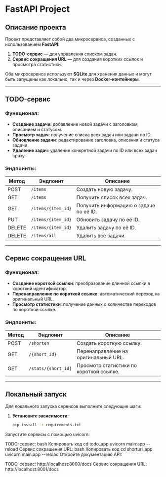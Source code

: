 # FastAPI Project

## Описание проекта

Проект представляет собой два микросервиса, созданных с использованием **FastAPI**:
1. **TODO-сервис** — для управления списком задач.
2. **Сервис сокращения URL** — для создания коротких ссылок и просмотра статистики.

Оба микросервиса используют **SQLite** для хранения данных и могут быть запущены как локально, так и через **Docker-контейнеры**.

---

## TODO-сервис

### Функционал:
- **Создание задачи**: добавление новой задачи с заголовком, описанием и статусом.
- **Просмотр задач**: получение списка всех задач или задачи по ID.
- **Обновление задачи**: редактирование заголовка, описания и статуса задачи.
- **Удаление задач**: удаление конкретной задачи по ID или всех задач сразу.

### Эндпоинты:
| Метод  | Эндпоинт          | Описание                                   |
|--------|--------------------|-------------------------------------------|
| POST   | `/items`           | Создать новую задачу.                     |
| GET    | `/items`           | Получить список всех задач.               |
| GET    | `/items/{item_id}` | Получить информацию о задаче по её ID.    |
| PUT    | `/items/{item_id}` | Обновить задачу по её ID.                 |
| DELETE | `/items/{item_id}` | Удалить задачу по её ID.                  |
| DELETE | `/items/all`       | Удалить все задачи.                       |

---

## Сервис сокращения URL

### Функционал:
- **Создание короткой ссылки**: преобразование длинной ссылки в короткий идентификатор.
- **Перенаправление по короткой ссылке**: автоматический переход на оригинальный URL.
- **Просмотр статистики**: получение данных о количестве переходов по короткой ссылке.

### Эндпоинты:
| Метод  | Эндпоинт              | Описание                                   |
|--------|------------------------|-------------------------------------------|
| POST   | `/shorten`             | Создать короткую ссылку.                  |
| GET    | `/{short_id}`          | Перенаправление на оригинальный URL.       |
| GET    | `/stats/{short_id}`    | Просмотр статистики по короткой ссылке.   |

---

## Локальный запуск

Для локального запуска сервисов выполните следующие шаги:

1. **Установите зависимости:**
   ```bash
   pip install -r requirements.txt
Запустите сервисы с помощью uvicorn:

TODO-сервис:
bash
Копировать код
cd todo_app
uvicorn main:app --reload
Сервис сокращения URL:
bash
Копировать код
cd shorturl_app
uvicorn main:app --reload
Откройте документацию API:

TODO-сервис: http://localhost:8000/docs
Сервис сокращения URL: http://localhost:8001/docs
